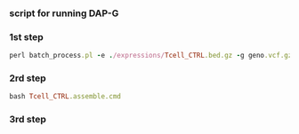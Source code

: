 ### script for running DAP-G

### 1st step
```ruby
perl batch_process.pl -e ./expressions/Tcell_CTRL.bed.gz -g geno.vcf.gz -c ./covar/Tcell_CTRL_3.GEPCs.txt -t Tcell_CTRL
```

### 2rd step
```ruby
bash Tcell_CTRL.assemble.cmd
```

### 3rd step
